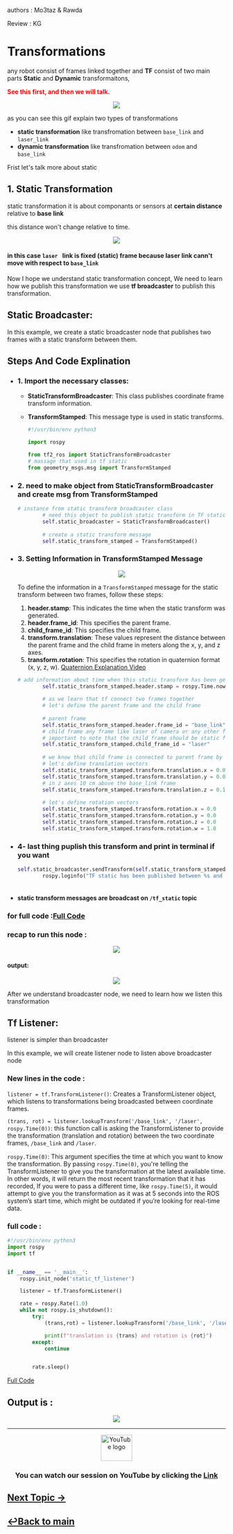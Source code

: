 authors : Mo3taz & Rawda

Review : KG

# Transformations

any robot consist of frames linked together and **TF** consist of two main parts **Static** and **Dynamic**  transformaitons,

<span style="color: red; font-weight: bold;">See this first, and then we will talk.</span>


<p align="center">
<img src="images/static_dynamic_example.gif" />


as you can see this gif explain two types of transformations

- **static transformation** like transfromation between `base_link` and `laser_link`
- **dynamic transformation** like transfromation between `odom` and `base_link`

Frist let's talk more about static

## 1. Static Transformation

static transformation it is about componants or sensors at **certain distance** relative to **base link**

this distance won't change relative to time.

<p align="center">
<img src="images/tf_static_dynamic.png" />

#### in this case `laser ` link is  fixed (static) frame because laser link cann't move with respect to `base_link`

Now I hope we understand static transformation concept, We need to learn how we publish this transformation
we use **tf broadcaster** to publish this transformation.

## Static Broadcaster:

In this example, we create a static broadcaster node that publishes two frames with a static transform between them.

## Steps And Code Explination

- ### 1. Import the necessary classes:
   - **StaticTransformBroadcaster**: This class publishes coordinate frame transform information.
   - **TransformStamped**: This message type is used in static transforms.

        ```python
        #!/usr/bin/env python3

        import rospy

        from tf2_ros import StaticTransformBroadcaster
        # massage that used in tf static 
        from geometry_msgs.msg import TransformStamped
        ```

- ### 2. need to make object from StaticTransformBroadcaster and create msg from TransformStamped

    ```python
    # instance from static transform broadcaster class 
            # need this object to publish static transform in TF static topic
            self.static_broadcaster = StaticTransformBroadcaster()
        
            # create a static transform message
            self.static_transform_stamped = TransformStamped()
    ```

- ### 3. Setting Information in TransformStamped Message

    <p align="center">
    <img src="images/transformstamed.png" />

    To define the information in a `TransformStamped` message for the static transform between two frames, follow these steps:

    1. **header.stamp**: This indicates the time when the static transform was generated.
    2. **header.frame_id**: This specifies the parent frame.
    3. **child_frame_id**: This specifies the child frame.
    4. **transform.translation**: These values represent the distance between the parent frame and the child frame in meters along the x, y, and z axes.
    5. **transform.rotation**: This specifies the rotation in quaternion format (x, y, z, w).
    [Quaternion Explanation Video](https://www.youtube.com/watch?v=zjMuIxRvygQ)

    ```python
    # add information about time when this static transform has been generated
            self.static_transform_stamped.header.stamp = rospy.Time.now()
        
            # as we learn that tf connect two frames together
            # let's define the parent frame and the child frame 
        
            # parent frame
            self.static_transform_stamped.header.frame_id = "base_link"
            # child frame any frame like laser of camera or any other frame
            # important to note that the child frame should be static frame
            self.static_transform_stamped.child_frame_id = "laser" 
        
            # we know that child frame is connected to parent frame by translation and rotation vectors
            # let's define translation vectors
            self.static_transform_stamped.transform.translation.x = 0.0
            self.static_transform_stamped.transform.translation.y = 0.0
            # in z axes 10 cm above the base_link frame
            self.static_transform_stamped.transform.translation.z = 0.1
        
            # let's define rotation vectors 
            self.static_transform_stamped.transform.rotation.x = 0.0
            self.static_transform_stamped.transform.rotation.y = 0.0
            self.static_transform_stamped.transform.rotation.z = 0.0
            self.static_transform_stamped.transform.rotation.w = 1.0
    ```

- ###  4- last thing puplish this transform and print in terminal if you want

    ```python
    self.static_broadcaster.sendTransform(self.static_transform_stamped)
            rospy.loginfo("TF static has been published between %s and %s frames" % (self.static_transform_stamped.header.frame_id, self.static_transform_stamped.child_frame_id))
        
    ```

- #### static transform messages are broadcast on `/tf_static`  topic

### for full code :[Full Code](static_dynamic_pkg/scripts/tf_static.py)

### recap to run this node :

<p align="center">
<img src="images/static_transform.gif" />

#### output:


<p align="center">
<img src="images/static_rvis.png" />

After we understand broadcaster node, we need to learn how we listen this transformation

## Tf Listener:

listener is simpler than broadcaster

In this example, we will create listener node  to listen above broadcaster node

### New lines in the code :

`listener = tf.TransformListener()`: Creates a TransformListener object, which listens to transformations being broadcasted between coordinate frames.

`(trans, rot) = listener.lookupTransform('/base_link', '/laser', rospy.Time(0))`: this function call is asking the TransformListener to provide the transformation (translation and rotation) between the two coordinate frames, `/base_link` and `/laser`.

`rospy.Time(0)`: This argument specifies the time at which you want to know the transformation. By passing `rospy.Time(0)`, you're telling the TransformListener to give you the transformation at the latest available time. In other words, it will return the most recent transformation that it has recorded, If you were to pass a different time, like `rospy.Time(5)`, it would attempt to give you the transformation as it was at 5 seconds into the ROS system’s start time, which might be outdated if you’re looking for real-time data.

### full code :

```python
#!/usr/bin/env python3
import rospy
import tf


if __name__ == '__main__':
    rospy.init_node('static_tf_listener')

    listener = tf.TransformListener()

    rate = rospy.Rate(1.0)
    while not rospy.is_shutdown():
        try:
            (trans,rot) = listener.lookupTransform('/base_link', '/laser', rospy.Time(0))

            print(f"translation is {trans} and rotation is {rot}")
        except:
            continue


        rate.sleep()
```

[Full Code](static_dynamic_pkg/scripts/tf_static_listener.py)

## Output is :

<p align="center">
<img src="images/static_listener.gif" />

---

<div align="center">
  <a href="https://www.youtube.com/@ArabianROSMeetup/" target="_blank">
    <img src="https://raw.githubusercontent.com/maurodesouza/profile-readme-generator/master/src/assets/icons/social/youtube/default.svg" width="72" height="60" alt="YouTube logo" />
  </a>
  <p>
    <h3>You can watch our session on YouTube by clicking the 
      <a href="https://www.youtube.com/live/gucEHX585rQ?si=QGZ3A9rwSATW5i7g" target="_blank">Link </a> 
    </h3>
  </p>
</div>

## [Next Topic →](Dynamic.md)

## [↩Back to main](../README.md)